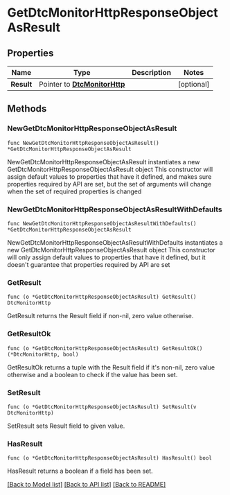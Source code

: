 # GetDtcMonitorHttpResponseObjectAsResult

## Properties

Name | Type | Description | Notes
------------ | ------------- | ------------- | -------------
**Result** | Pointer to [**DtcMonitorHttp**](DtcMonitorHttp.md) |  | [optional] 

## Methods

### NewGetDtcMonitorHttpResponseObjectAsResult

`func NewGetDtcMonitorHttpResponseObjectAsResult() *GetDtcMonitorHttpResponseObjectAsResult`

NewGetDtcMonitorHttpResponseObjectAsResult instantiates a new GetDtcMonitorHttpResponseObjectAsResult object
This constructor will assign default values to properties that have it defined,
and makes sure properties required by API are set, but the set of arguments
will change when the set of required properties is changed

### NewGetDtcMonitorHttpResponseObjectAsResultWithDefaults

`func NewGetDtcMonitorHttpResponseObjectAsResultWithDefaults() *GetDtcMonitorHttpResponseObjectAsResult`

NewGetDtcMonitorHttpResponseObjectAsResultWithDefaults instantiates a new GetDtcMonitorHttpResponseObjectAsResult object
This constructor will only assign default values to properties that have it defined,
but it doesn't guarantee that properties required by API are set

### GetResult

`func (o *GetDtcMonitorHttpResponseObjectAsResult) GetResult() DtcMonitorHttp`

GetResult returns the Result field if non-nil, zero value otherwise.

### GetResultOk

`func (o *GetDtcMonitorHttpResponseObjectAsResult) GetResultOk() (*DtcMonitorHttp, bool)`

GetResultOk returns a tuple with the Result field if it's non-nil, zero value otherwise
and a boolean to check if the value has been set.

### SetResult

`func (o *GetDtcMonitorHttpResponseObjectAsResult) SetResult(v DtcMonitorHttp)`

SetResult sets Result field to given value.

### HasResult

`func (o *GetDtcMonitorHttpResponseObjectAsResult) HasResult() bool`

HasResult returns a boolean if a field has been set.


[[Back to Model list]](../README.md#documentation-for-models) [[Back to API list]](../README.md#documentation-for-api-endpoints) [[Back to README]](../README.md)


